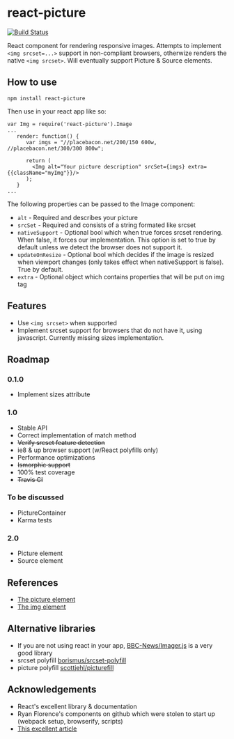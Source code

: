 # react-picture
[![Build Status](https://travis-ci.org/ldesplat/react-picture.svg?branch=master)](https://travis-ci.org/ldesplat/react-picture)

React component for rendering responsive images. Attempts to implement `<img srcset=...>` support in non-compliant browsers, otherwize renders the native `<img srcset>`. Will eventually support Picture & Source elements.

## How to use

```npm install react-picture```

Then use in your react app like so:

```
var Img = require('react-picture').Image
...
   render: function() {
   	  var imgs = "//placebacon.net/200/150 600w, //placebacon.net/300/300 800w";

      return (
      	<Img alt="Your picture description" srcSet={imgs} extra={{className="myImg"}}/>
      );
   }
...
```

The following properties can be passed to the Image component:
- `alt` - Required and describes your picture
- `srcSet` - Required and consists of a string formated like srcset
- `nativeSupport` - Optional bool which when true forces srcset rendering. When false, it forces our implementation. This option is set to true by default unless we detect the browser does not support it.
- `updateOnResize` - Optional bool which decides if the image is resized when viewport changes (only takes effect when nativeSupport is false). True by default.
- `extra` - Optional object which contains properties that will be put on img tag

## Features

- Use `<img srcset>` when supported
- Implement srcset support for browsers that do not have it, using javascript. Currently missing sizes implementation.

## Roadmap

### 0.1.0
- Implement sizes attribute

### 1.0
- Stable API
- Correct implementation of match method
- ~~Verify srcset feature detection~~
- ie8 & up browser support (w/React polyfills only)
- Performance optimizations
- ~~Ismorphic support~~
- 100% test coverage
- ~~Travis CI~~

### To be discussed
- PictureContainer
- Karma tests

### 2.0
- Picture element
- Source element

## References

- [The picture element](http://www.w3.org/html/wg/drafts/html/master/embedded-content.html#the-picture-element)
- [The img element](http://www.w3.org/html/wg/drafts/html/master/embedded-content.html#the-img-element)

## Alternative libraries

- If you are not using react in your app, [BBC-News/Imager.js](https://github.com/BBC-News/Imager.js) is a very good library
- srcset polyfill [borismus/srcset-polyfill](https://github.com/borismus/srcset-polyfill)
- picture polyfill [scottjehl/picturefill](https://github.com/scottjehl/picturefill)

## Acknowledgements

- React's excellent library & documentation
- Ryan Florence's components on github which were stolen to start up (webpack setup, browserify, scripts)
- [This excellent article](http://www.html5rocks.com/en/mobile/high-dpi/)
